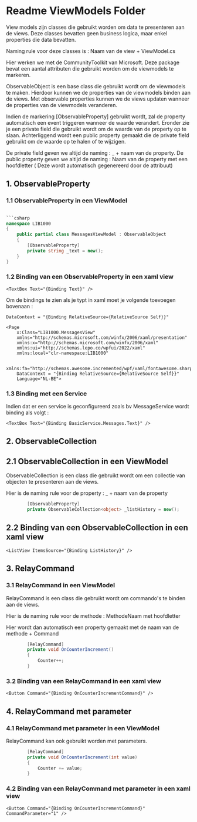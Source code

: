 ﻿# Readme ViewModels Folder

View models zijn classes die gebruikt worden om data te presenteren aan de views. 
Deze classes bevatten geen business logica, maar enkel properties die data bevatten. 

Naming rule voor deze classes is : Naam van de view + ViewModel.cs

Hier werken we met de CommunityToolkit van Microsoft.
Deze package bevat een aantal attributen die gebruikt worden om de viewmodels te markeren.

ObservableObject is een base class die gebruikt wordt om de viewmodels te maken.
Hierdoor kunnen we de properties van de viewmodels binden aan de views.
Met observable properties kunnen we de views updaten wanneer de properties van de viewmodels veranderen.

Indien de markering [ObservableProperty] gebruikt wordt, zal de property automatisch een event triggeren wanneer de waarde verandert.
Eronder zie je een private field die gebruikt wordt om de waarde van de property op te slaan.
Achterliggend wordt een public property gemaakt die de private field gebruikt om de waarde op te halen of te wijzigen.

De private field geven we altijd de naming : _ + naam van de property.
De public property geven we altijd de naming : Naam van de property met een hoofdletter ( Deze wordt automatisch gegenereerd door de attribuut)

## 1. ObservableProperty

### 1.1 ObservableProperty in een ViewModel

```csharp

```csharp
namespace LIB1000
{
    public partial class MessagesViewModel : ObservableObject
    {
        [ObservableProperty]
        private string _text = new();        
    }
}
```

### 1.2 Binding van een ObservableProperty in een xaml view


```xaml
<TextBox Text="{Binding Text}" />
```

Om de bindings te zien als je typt in xaml moet je volgende toevoegen bovenaan :

```xaml
DataContext = "{Binding RelativeSource={RelativeSource Self}}"
```

```xaml
<Page
    x:Class="LIB1000.MessagesView"
    xmlns="http://schemas.microsoft.com/winfx/2006/xaml/presentation"
    xmlns:x="http://schemas.microsoft.com/winfx/2006/xaml"
    xmlns:ui="http://schemas.lepo.co/wpfui/2022/xaml"
    xmlns:local="clr-namespace:LIB1000"
    
    xmlns:fa="http://schemas.awesome.incremented/wpf/xaml/fontawesome.sharp"
    DataContext = "{Binding RelativeSource={RelativeSource Self}}"
    Language="NL-BE">
```


### 1.3 Binding met een Service

Indien dat er een service is geconfigureerd zoals bv MessageService wordt binding als volgt :

```xaml
<TextBox Text="{Binding BasicService.Messages.Text}" />
```


## 2. ObservableCollection

## 2.1 ObservableCollection in een ViewModel

ObservableCollection is een class die gebruikt wordt om een collectie van objecten te presenteren aan de views.

Hier is de naming rule voor de property : _ + naam van de property

```csharp
		[ObservableProperty]
		private ObservableCollection<object> _listHistory = new();
```

## 2.2 Binding van een ObservableCollection in een xaml view

```xaml
<ListView ItemsSource="{Binding ListHistory}" />
```

## 3. RelayCommand

### 3.1 RelayCommand in een ViewModel

RelayCommand is een class die gebruikt wordt om commando's te binden aan de views.

Hier is de naming rule voor de methode : MethodeNaam met hoofdletter

Hier wordt dan automatisch een property gemaakt met de naam van de methode + Command

```csharp
        [RelayCommand]
        private void OnCounterIncrement()
        {
            Counter++;
        }
```

### 3.2 Binding van een RelayCommand in een xaml view

```xaml
<Button Command="{Binding OnCounterIncrementCommand}" />
```

## 4. RelayCommand met parameter

### 4.1 RelayCommand met parameter in een ViewModel

RelayCommand kan ook gebruikt worden met parameters.

```csharp
		[RelayCommand]
		private void OnCounterIncrement(int value)
		{
			Counter += value;
		}
```

### 4.2 Binding van een RelayCommand met parameter in een xaml view

```xaml
<Button Command="{Binding OnCounterIncrementCommand}" CommandParameter="1" />
```